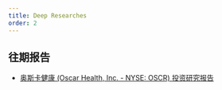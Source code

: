 ```yaml
---
title: Deep Researches
order: 2
---
```


## 往期报告

- [奥斯卡健康 (Oscar Health, Inc. - NYSE: OSCR) 投资研究报告](posts/2025-07-06-oscar-health-inc-nyse-oscr/)

